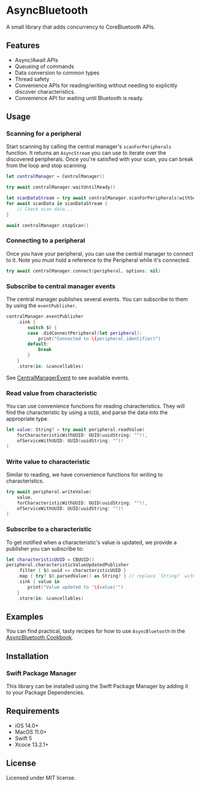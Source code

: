# AsyncBluetooth
A small library that adds concurrency to CoreBluetooth APIs.

## Features
- Async/Await APIs
- Queueing of commands
- Data conversion to common types
- Thread safety
- Convenience APIs for reading/writing without needing to explicitly discover characteristics.
- Convenience API for waiting until Bluetooth is ready.

## Usage

### Scanning for a peripheral

Start scanning by calling the central manager's `scanForPeripherals` 
function. It returns an `AsyncStream` you can use to iterate over the 
discovered peripherals. Once you're satisfied with your scan, you can 
break from the loop and stop scanning.

```swift
let centralManager = CentralManager()

try await centralManager.waitUntilReady()

let scanDataStream = try await centralManager.scanForPeripherals(withServices: nil)
for await scanData in scanDataStream {
    // Check scan data...
}

await centralManager.stopScan()
```
### Connecting to a peripheral

Once you have your peripheral, you can use the central manager to connect 
to it. Note you must hold a reference to the Peripheral while it's 
connected.

```swift
try await centralManager.connect(peripheral, options: nil)
```

### Subscribe to central manager events

The central manager publishes several events. You can subscribe to them by using the `eventPublisher`.

```swift
centralManager.eventPublisher
    .sink {
        switch $0 {
        case .didConnectPeripheral(let peripheral):
            print("Connected to \(peripheral.identifier)")
        default:
            break
        }
    }
    .store(in: &cancellables)
```

See [CentralManagerEvent](Sources/CentralManager/CentralManagerEvent.swift) to see available events.


### Read value from characteristic

You can use convenience functions for reading characteristics. They will find the characteristic by using a `UUID`, and 
parse the data into the appropriate type.

```swift
let value: String? = try await peripheral.readValue(
    forCharacteristicWithUUID: UUID(uuidString: "")!,
    ofServiceWithUUID: UUID(uuidString: "")!
)

```

### Write value to characteristic

Similar to reading, we have convenience functions for writing to characteristics.

```swift
try await peripheral.writeValue(
    value,
    forCharacteristicWithUUID: UUID(uuidString: "")!,
    ofServiceWithUUID: UUID(uuidString: "")!
)

```

### Subscribe to a characteristic

To get notified when a characteristic's value is updated, we provide a publisher you can subscribe to:

```swift
let characteristicUUID = CBUUID()
peripheral.characteristicValueUpdatedPublisher
    .filter { $0.uuid == characteristicUUID }
    .map { try? $0.parsedValue() as String? } // replace `String?` with your type
    .sink { value in
        print("Value updated to '\(value)'")
    }
    .store(in: &cancellables)
```


## Examples

You can find practical, tasty recipes for how to use `AsyncBluetooth` in the 
[AsyncBluetooth Cookbook](https://github.com/manolofdez/AsyncBluetoothCookbook).

## Installation

### Swift Package Manager

This library can be installed using the Swift Package Manager by adding it 
to your Package Dependencies.

## Requirements

- iOS 14.0+
- MacOS 11.0+
- Swift 5
- Xcoce 13.2.1+

## License

Licensed under MIT license.
